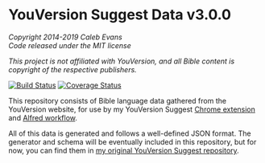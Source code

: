 # YouVersion Suggest Data v3.0.0

*Copyright 2014-2019 Caleb Evans*  
*Code released under the MIT license*

*This project is not affiliated with YouVersion, and all Bible content is
copyright of the respective publishers.*

[![Build Status](https://travis-ci.org/caleb531/youversion-suggest-data.svg?branch=master)](https://travis-ci.org/caleb531/youversion-suggest-data)
[![Coverage Status](https://coveralls.io/repos/caleb531/youversion-suggest-data/badge.svg?branch=master)](https://coveralls.io/r/caleb531/youversion-suggest-data?branch=master)

This repository consists of Bible language data gathered from the YouVersion
website, for use by my YouVersion Suggest [Chrome extension][chrome] and [Alfred
workflow][alfred].

All of this data is generated and follows a well-defined JSON format. The
generator and schema will be eventually included in this repository, but for
now, you can find them in [my original YouVersion Suggest repository][alfred].

[chrome]: https://github.com/caleb531/youversion-suggest-chrome
[alfred]: https://github.com/caleb531/youversion-suggest-alfred
